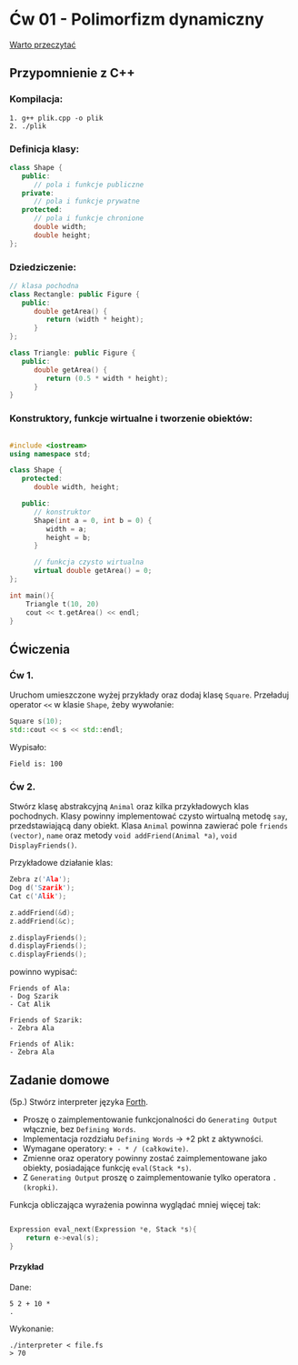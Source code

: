 
# Ćw 01 - Polimorfizm dynamiczny

[Warto przeczytać](https://www.tutorialspoint.com/cplusplus/cpp_classes_objects.htm)

## Przypomnienie z C++

### Kompilacja:

```
1. g++ plik.cpp -o plik
2. ./plik
```

### Definicja klasy:

```C++
class Shape {
   public:
      // pola i funkcje publiczne
   private:
      // pola i funkcje prywatne
   protected:
      // pola i funkcje chronione
      double width;
      double height;
};
```

### Dziedziczenie:

```C++
// klasa pochodna
class Rectangle: public Figure {
   public:
      double getArea() { 
         return (width * height); 
      }
};

class Triangle: public Figure {
   public:
      double getArea() {
         return (0.5 * width * height);
      }
}
```


### Konstruktory, funkcje wirtualne i tworzenie obiektów:

```C++

#include <iostream>
using namespace std;

class Shape {
   protected:
      double width, height;

   public:
      // konstruktor	
      Shape(int a = 0, int b = 0) { 
         width = a;
         height = b;
      }

      // funkcja czysto wirtualna
      virtual double getArea() = 0;
};

int main(){
    Triangle t(10, 20)
    cout << t.getArea() << endl;
}
```

## Ćwiczenia

### Ćw 1.
Uruchom umieszczone wyżej przykłady oraz dodaj klasę `Square`. Przeładuj operator `<<` w klasie `Shape`, żeby wywołanie:

```C++
Square s(10);
std::cout << s << std::endl;
```
Wypisało:
```
Field is: 100
```

### Ćw 2.
Stwórz klasę abstrakcyjną `Animal` oraz kilka przykładowych klas pochodnych. Klasy powinny implementować czysto wirtualną metodę `say`, przedstawiającą dany obiekt. Klasa `Animal` powinna zawierać pole `friends` `(vector)`, `name` oraz metody `void addFriend(Animal *a)`, `void DisplayFriends()`.

Przykładowe działanie klas:

```C++
Zebra z('Ala');
Dog d('Szarik');
Cat c('Alik');

z.addFriend(&d);
z.addFriend(&c);

z.displayFriends();
d.displayFriends();
c.displayFriends();
```
powinno wypisać:

```
Friends of Ala:
- Dog Szarik
- Cat Alik

Friends of Szarik:
- Zebra Ala

Friends of Alik:
- Zebra Ala
```

## Zadanie domowe

(5p.) Stwórz interpreter języka [Forth](https://skilldrick.github.io/easyforth/).
 - Proszę o zaimplementowanie funkcjonalności do `Generating Output` włącznie, bez `Defining Words`.
 - Implementacja rozdziału `Defining Words` -> +2 pkt z aktywności.
 - Wymagane operatory: `+ - * / (całkowite)`.
 - Zmienne oraz operatory powinny zostać zaimplementowane jako obiekty, posiadające funkcję `eval(Stack *s)`.
 - Z `Generating Output` proszę o zaimplementowanie tylko operatora `. (kropki)`.

Funkcja obliczająca wyrażenia powinna wyglądać mniej więcej tak:

```C++

Expression eval_next(Expression *e, Stack *s){
    return e->eval(s);
}

```

#### Przykład

 
Dane:
```Forth
5 2 + 10 *
.
```

Wykonanie:
```
./interpreter < file.fs
> 70
```

